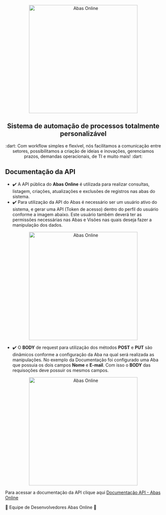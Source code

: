 <p align="center">
  <a text-decoration="none" href="https://abas.online">
    <img
      alt="Abas Online"
      src="https://abas.online/wp-content/themes/abas/images/marca-abas-positiva.svg?raw=true"
      width="350px" />
  </a>
</p>
<h2 align="center">Sistema de automação de processos totalmente personalizável</h2>
<p align="center"> :dart: Com workflow simples e flexível, nós facilitamos a comunicação entre setores, possibilitamos a criação de ideias e inovações, gerenciamos prazos, demandas operacionais, de TI e muito mais! :dart:</p>

## Documentação da API
- :heavy_check_mark: A API pública do **Abas Online** é utilizada para realizar consultas, listagem, criações, atualizações e exclusões de registros nas abas do sistema.
- :heavy_check_mark: Para utilização da API do Abas é necessário ser um usuário ativo do sistema, e gerar uma API (Token de acesso) dentro do perfil do usuário conforme a imagem abaixo. Este usuário também deverá ter as permissões necessárias nas Abas e Visões nas quais deseja fazer a manipulação dos dados.

<p align="center">
    <img
      alt="Abas Online"
      src="https://abas-app-upload.s3.amazonaws.com/upload/table/628d96cf906b330014a1c644/628d976f0875ff00139a674b/628d97650875ff00139a6733/file-undefined-1653446563918.png?raw=true"
      width="350px"
  />
</p>

- :heavy_check_mark: O **BODY** de request para utilização dos métodos **POST** e **PUT** são dinâmicos conforme a configuração da Aba na qual será realizada as manipulações. No exemplo da Documentação foi configurado uma Aba que possuia os dois campos **Nome** e **E-mail**. Com isso o **BODY** das requisoções deve possuir os mesmos campos.

<p align="center">
    <img
      alt="Abas Online"
      src="https://abas-app-upload.s3.amazonaws.com/upload/table/628d96cf906b330014a1c644/628d976f0875ff00139a674b/628d97650875ff00139a6733/file-undefined-1653448983169.png?raw=true"
      width="350px"
  />
</p>

<p>Para acessar a documentação da API clique aqui <a text-decoration="none" href="https://documenter.getpostman.com/view/7216987/Uz59MzBH"> Documentação API - Abas Online </a></p>

:purple_heart: Equipe de Desenvolvedores Abas Online :purple_heart:




